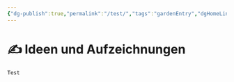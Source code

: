 ```yaml
---
{"dg-publish":true,"permalink":"/test/","tags":"gardenEntry","dgHomeLink":true,"dgPassFrontmatter":false}
---
```


# ✍ Ideen und Aufzeichnungen


```ad-quote
Test

```

